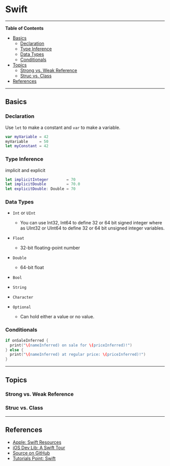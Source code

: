 # Swift

---

**Table of Contents**

<!--lint disable list-item-indent list-item-spacing no-missing-blank-lines no-tabs-->

<!-- TOC depthFrom:2 depthTo:6 withLinks:1 updateOnSave:1 orderedList:0 -->

- [Basics](#basics)
  - [Declaration](#declaration)
  - [Type Inference](#type-inference)
  - [Data Types](#data-types)
  - [Conditionals](#conditionals)
- [Topics](#topics)
  - [Strong vs. Weak Reference](#strong-vs-weak-reference)
  - [Struc vs. Class](#struc-vs-class)
- [References](#references)

<!-- /TOC -->

<!--lint enable list-item-indent list-item-spacing no-missing-blank-lines no-tabs-->

---

## Basics

### Declaration

Use `let` to make a constant and `var` to make a variable.

```swift
var myVariable = 42
myVariable     = 50
let myConstant = 42
```

### Type Inference

implicit and explicit

```swift
let implicitInteger        = 70
let implicitDouble         = 70.0
let explicitDouble: Double = 70
```

### Data Types

-   `Int` or `UInt`

    -   You can use Int32, Int64 to define 32 or 64 bit signed integer where as UInt32 or UInt64 to define 32 or 64 bit unsigned integer variables.

-   `Float`

    -   32-bit floating-point number

-   `Double`

    -   64-bit float

-   `Bool`

-   `String`

-   `Character`

-   `Optional`

    -   Can hold either a value or no value.

### Conditionals

```swift
if onSaleInferred {
  print("\(nameInferred) on sale for \(priceInferred)!")
} else {
  print("\(nameInferred) at regular price: \(priceInferred)!")
}
```

---

## Topics

### Strong vs. Weak Reference

### Struc vs. Class

---

## References

-   [Apple: Swift Resources](https://developer.apple.com/swift/resources)
-   [iOS Dev Lib: A Swift Tour](https://developer.apple.com/library/ios/documentation/Swift/Conceptual/Swift_Programming_Language/GuidedTour.html)
-   [Source on GitHub](https://github.com/apple/swift)
-   [Tutorials Point: Swift](http://www.tutorialspoint.com/swift)
